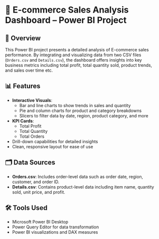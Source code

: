 # 🛒 E-commerce Sales Analysis Dashboard – Power BI Project

## 📌 Overview
This Power BI project presents a detailed analysis of E-commerce sales performance. By integrating and visualizing data from two CSV files (`Orders.csv` and `Details.csv`), the dashboard offers insights into key business metrics including total profit, total quantity sold, product trends, and sales over time etc.

## 📊 Features
- **Interactive Visuals**:
  - Bar and line charts to show trends in sales and quantity
  - Pie and column charts for product and category breakdowns
  - Slicers to filter data by date, region, product category, and more
- **KPI Cards**:
  - Total Profit
  - Total Quantity
  - Total Orders
- Drill-down capabilities for detailed insights
- Clean, responsive layout for ease of use

## 🗂️ Data Sources
- **Orders.csv**: Includes order-level data such as order date, region, customer, and order ID.
- **Details.csv**: Contains product-level data including item name, quantity sold, unit price, and profit.

## 🛠️ Tools Used
- Microsoft Power BI Desktop
- Power Query Editor for data transformation
- Power BI visualizations and DAX measures
